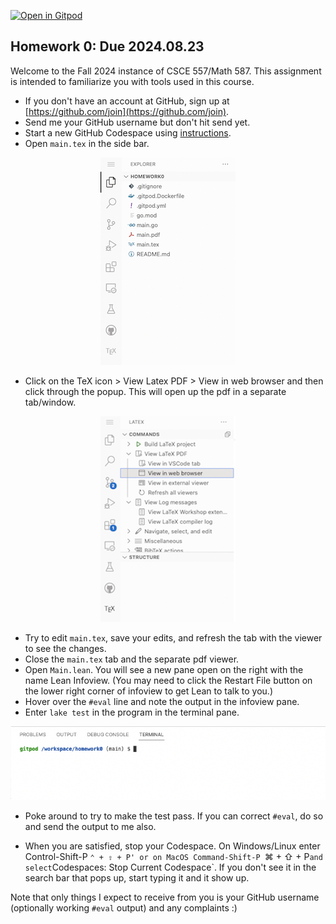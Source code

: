 [![Open in Gitpod](https://gitpod.io/button/open-in-gitpod.svg)](https://gitpod.io/#https://github.com/UofSC-Fall-2024-Math-587-001/homework0)

## Homework 0: Due 2024.08.23

Welcome to the Fall 2024 instance of CSCE 557/Math 587. This assignment is intended to
familiarize you with tools used in this course.

- If you don't have an account at GitHub, sign up at [https://github.com/join](https://github.com/join).
- Send me your GitHub username but don't hit send yet.
- Start a new GitHub Codespace using [instructions](https://docs.github.com/en/codespaces/getting-started/quickstart).
- Open `main.tex` in the side bar.

<p align="center">
  <img src="images/side_bar.png">
</p>

- Click on the TeX icon > View Latex PDF > View in web browser and then click through the popup. This
will open up the pdf in a separate tab/window.

<p align="center">
  <img src="images/pdf_viewer.png">
</p>

- Try to edit `main.tex`, save your edits, and refresh the tab with the viewer to see the changes.
- Close the `main.tex` tab and the separate pdf viewer.
- Open `Main.lean`. You will see a new pane open on the right with the name Lean Infoview.
(You may need to click the Restart File button on the lower right corner of infoview to get
Lean to talk to you.)
- Hover over the `#eval` line and note the output in the infoview pane.
- Enter `lake test` in the program in the terminal pane.

<p align="center">
  <img src="images/terminal.png">
</p>

- Poke around to try to make the test pass. If you can correct `#eval`, do so and send the output to me also.

- When you are satisfied, stop your Codespace. On Windows/Linux enter Control-Shift-P `⌃ + ⇧ + P'
or on MacOS Command-Shift-P `⌘ + ⇧ + P` and select `Codespaces:  Stop Current Codespace`. If
you don't see it in the search bar that pops up, start typing it and it show up.

Note that only things I expect to receive from you is your GitHub username (optionally working `#eval` output) and any complaints :)
